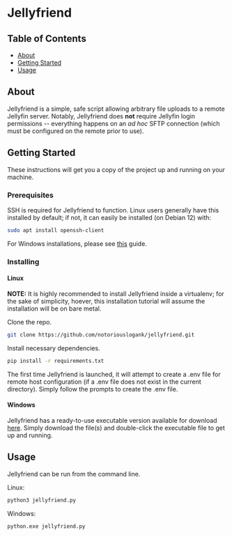 # Jellyfriend

## Table of Contents

- [About](#about)
- [Getting Started](#getting_started)
- [Usage](#usage)

## About <a name = "about"></a>

Jellyfriend is a simple, safe script allowing arbitrary file uploads to a remote Jellyfin server.  Notably, Jellyfriend does **not** require Jellyfin login permissions -- everything happens on an *ad hoc* SFTP connection (which must be configured on the remote prior to use).

## Getting Started <a name = "getting_started"></a>

These instructions will get you a copy of the project up and running on your machine.

### Prerequisites

SSH is required for Jellyfriend to function.  Linux users generally have this installed by default; if not, it can easily be installed (on Debian 12) with:

```bash
sudo apt install openssh-client
```

For Windows installations, please see [this](https://learn.microsoft.com/en-us/windows-server/administration/openssh/openssh_install_firstuse?tabs=gui&pivots=windows-server-2025) guide.

### Installing

#### Linux

**NOTE:** It is highly recommended to install Jellyfriend inside a virtualenv; for the sake of simplicity, hoever, this installation tutorial will assume the installation will be on bare metal.

Clone the repo.

```bash
git clone https://github.com/notoriouslogank/jellyfriend.git
```

Install necessary dependencies.

```bash
pip install -r requirements.txt
```

The first time Jellyfriend is launched, it will attempt to create a .env file for remote host configuration (if a .env file does not exist in the current directory).  Simply follow the prompts to create the .env file.

#### Windows

Jellyfriend has a ready-to-use executable version available for download [here](https://github.com/notoriouslogank/jellyfriend/releases).  Simply download the file(s) and double-click the executable file to get up and running.

## Usage <a name = "usage"></a>

Jellyfriend can be run from the command line.

Linux:

```bash
python3 jellyfriend.py
```

Windows:

```bash
python.exe jellyfriend.py
```
